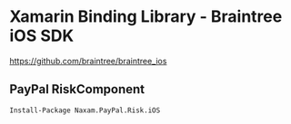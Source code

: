 # Xamarin Binding Library - Braintree iOS SDK
https://github.com/braintree/braintree_ios

## PayPal RiskComponent
```
Install-Package Naxam.PayPal.Risk.iOS
```